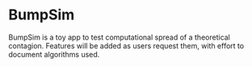 # BumpSim
BumpSim is a toy app to test computational spread of a theoretical contagion. Features will be added as users request them, with effort to document algorithms used.
